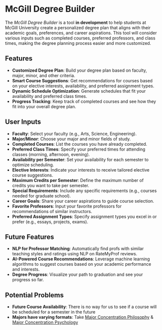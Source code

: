 # McGill Degree Builder

The *McGill Degree Builder* is a tool **in development** to help students at McGill University create a personalized degree plan that aligns with their academic goals, preferences, and career aspirations. This tool will consider various inputs such as completed courses, preferred professors, and class times, making the degree planning process easier and more customized.

## Features
- **Customized Degree Plan**: Build your degree plan based on faculty, major, minor, and other criteria.
- **Smart Course Suggestions**: Get recommendations for courses based on your elective interests, availability, and preferred assignment types.
- **Dynamic Schedule Optimization**: Generate schedules that fit your availability and preferred class times.
- **Progress Tracking**: Keep track of completed courses and see how they fit into your overall degree plan.

## User Inputs
- **Faculty**: Select your faculty (e.g., Arts, Science, Engineering).
- **Major/Minor**: Choose your major and minor fields of study.
- **Completed Courses**: List the courses you have already completed.
- **Preferred Class Times**: Specify your preferred times for attending classes (morning, afternoon, evening).
- **Availability per Semester**: Set your availability for each semester to optimize scheduling.
- **Elective Interests**: Indicate your interests to receive tailored elective course suggestions.     
- **Maximum Credits per Semester**: Define the maximum number of credits you want to take per semester.     
- **Special Requirements**: Include any specific requirements (e.g., courses needed for graduate school).  
- **Career Goals**: Share your career aspirations to guide course selection.  
- **Favorite Professors**: Input your favorite professors for recommendations of similar instructors.  
- **Preferred Assignment Types**: Specify assignment types you excel in or prefer (e.g., essays, projects, exams).

## Future Features
- **NLP for Professor Matching**: Automatically find profs with similar teaching styles and ratings using NLP on RateMyProf reviews.
- **AI-Powered Course Recommendations**: Leverage machine learning algorithms to suggest courses based on your academic performance and interests.
- **Degree Progress**: Visualize your path to graduation and see your progress so far.

## Potential Problems
- **Future Course Availability**: There is no way for us to see if a course will be scheduled for a semester in the future
- **Majors have varying formats**: Take [Major Concentration Philosophy](https://www.mcgill.ca/study/2024-2025/faculties/arts/undergraduate/programs/bachelor-arts-ba-major-concentration-philosophy#ba_phl8_major_ar) & [Major Concentration Psychology](https://www.mcgill.ca/study/2024-2025/faculties/arts/undergraduate/programs/bachelor-arts-ba-major-concentration-psychology#ba_psy8_major_ar)